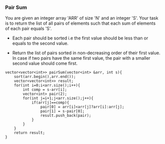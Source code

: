### Pair Sum

You are given an integer array 'ARR' of size 'N' and an integer 'S'. 
Your task is to return the list of all pairs of elements such that each sum of elements of each pair equals 'S'.

- Each pair should be sorted i.e the first value should be less than or equals to the second value. 

- Return the list of pairs sorted in non-decreasing order of their first value. In case if two pairs have the same first value, the pair with a smaller second value should come first.

```
vector<vector<int>> pairSum(vector<int> &arr, int s){
    sort(arr.begin(),arr.end());
    vector<vector<int>> result;
    for(int i=0;i<arr.size();i++){
        int comp = s-arr[i];
        vector<int> pair(2);
        for(int j=i+1;j<arr.size();j++){
            if(arr[j]==comp){
                pair[0] = arr[i]<arr[j]?arr[i]:arr[j];
                pair[1] = s-pair[0];
                result.push_back(pair);
            }
        }
    }
    return result;
}
```
